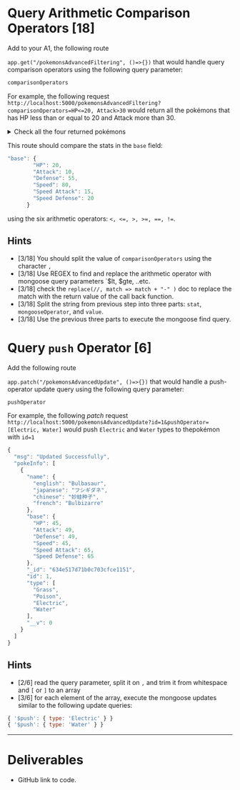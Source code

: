 # Query Arithmetic Comparison Operators  [18]
Add to your A1, the following route

`app.get("/pokemonsAdvancedFiltering", ()=>{})` that would handle query comparison operators using the following query parameter:
```js
comparisonOperators
```

For example, the following request
`http://localhost:5000/pokemonsAdvancedFiltering?comparisonOperators=HP<=20, Attack>30`
would return all the pokémons that has HP less than or equal to 20 and Attack more than 30.

<details>
<summary>
Check all the four returned pokémons
</summary>

```js
{
  "hits": [
    {
      "name": {
        "english": "Diglett",
        "japanese": "ディグダ",
        "chinese": "地鼠",
        "french": "Taupiqueur"
      },
      "base": {
        "HP": 10,
        "Attack": 55,
        "Defense": 25,
        "Speed": 95,
        "Speed Attack": 35,
        "Speed Defense": 45
      },
      "_id": "634ec75971b0c703cfce282e",
      "id": 50,
      "type": [
        "Ground"
      ],
      "__v": 0
    },
    {
      "name": {
        "english": "Pichu",
        "japanese": "ピチュー",
        "chinese": "皮丘",
        "french": "Pichu"
      },
      "base": {
        "HP": 20,
        "Attack": 40,
        "Defense": 15,
        "Speed": 60,
        "Speed Attack": 35,
        "Speed Defense": 35
      },
      "_id": "634ec75971b0c703cfce292f",
      "id": 172,
      "type": [
        "Electric"
      ],
      "__v": 0
    },
    {
      "name": {
        "english": "Shedinja",
        "japanese": "ヌケニン",
        "chinese": "脱壳忍者",
        "french": "Munja"
      },
      "base": {
        "HP": 1,
        "Attack": 90,
        "Defense": 45,
        "Speed": 40,
        "Speed Attack": 30,
        "Speed Defense": 30
      },
      "_id": "634ec75971b0c703cfce2a29",
      "id": 292,
      "type": [
        "Bug",
        "Ghost"
      ],
      "__v": 0
    },
    {
      "name": {
        "english": "Duskull",
        "japanese": "ヨマワル",
        "chinese": "夜巡灵",
        "french": "Skelénox"
      },
      "base": {
        "HP": 20,
        "Attack": 40,
        "Defense": 90,
        "Speed": 25,
        "Speed Attack": 30,
        "Speed Defense": 90
      },
      "_id": "634ec75a71b0c703cfce2aab",
      "id": 355,
      "type": [
        "Ghost"
      ],
      "__v": 0
    }
  ],
  "key": "asldkasdk"
}
```

</details>

This route should compare the stats in the `base` field: 

```js
"base": {
        "HP": 20,
        "Attack": 10,
        "Defense": 55,
        "Speed": 80,
        "Speed Attack": 15,
        "Speed Defense": 20
      }
```
using the six arithmetic operators: `<, <=, >, >=, ==, !=`.

## Hints
- [3/18] You should split the value of `comparisonOperators` using the character `,` 
- [3/18] Use REGEX to find and replace the arithmetic operator with mongoose query parameters `$lt, $gte, ..etc.
- [3/18] check the `replace(//, match => match + "-" )` doc to replace the match with the return value of the call back function.
- [3/18] Split the string from previous step into three parts: `stat`, `mongooseOperator`, and `value`.
- [3/18] Use the previous three parts to execute the mongoose find query.

# Query `push` Operator  [6]
Add the following route

`app.patch("/pokemonsAdvancedUpdate", ()=>{})` that would handle a push-operator update query using the following query parameter:
```js
pushOperator
```

For example, the following *patch* request
`http://localhost:5000/pokemonsAdvancedUpdate?id=1&pushOperator=[Electric, Water]`
would push `Electric` and `Water` types to thepokémon with `id=1`

```js
{
  "msg": "Updated Successfully",
  "pokeInfo": [
    {
      "name": {
        "english": "Bulbasaur",
        "japanese": "フシギダネ",
        "chinese": "妙蛙种子",
        "french": "Bulbizarre"
      },
      "base": {
        "HP": 45,
        "Attack": 49,
        "Defense": 49,
        "Speed": 45,
        "Speed Attack": 65,
        "Speed Defense": 65
      },
      "_id": "634e517d71b0c703cfce1151",
      "id": 1,
      "type": [
        "Grass",
        "Poison",
        "Electric",
        "Water"
      ],
      "__v": 0
    }
  ]
}
```

## Hints
- [2/6] read the query parameter, split it on `,` and trim it from whitespace and `[` or `]` to  an array
- [3/6] for each element of the array, execute the mongoose updates similar to the following update queries:
```js
{ '$push': { type: 'Electric' } }
{ '$push': { type: 'Water' } }
```


---
# Deliverables 
- GitHub link to code.

<!-- - Heroku link -->
